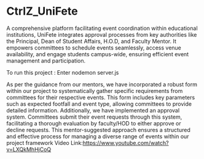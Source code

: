 # CtrlZ_UniFete
A comprehensive platform facilitating event coordination within educational institutions, UniFete integrates approval processes from key authorities like the Principal, Dean of Student Affairs, H.O.D, and Faculty Mentor. It empowers committees to schedule events seamlessly, access venue availability, and engage students campus-wide, ensuring efficient event management and participation.

To run this project :
Enter nodemon server.js

As per the guidance from our mentors, we have incorporated a robust form within our project to systematically gather specific requirements from committees for their respective events. This form includes key parameters such as expected footfall and event type, allowing committees to provide detailed information. Additionally, we have implemented an approval system. Committees submit their event requests through this system, facilitating a thorough evaluation by faculty/HOD to either approve or decline requests. This mentor-suggested approach ensures a structured and effective process for managing a diverse range of events within our project framework
Video Link:https://www.youtube.com/watch?v=LXQkMhHjCoQ

